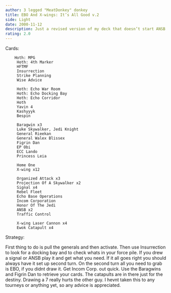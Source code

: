 ```yaml
---
author: 3 legged "MeatDonkey" donkey
title: EBO And X-wings: It’s All Good v.2
side: Light
date: 2000-11-12
description: Just a revised version of my deck that doesn’t start ANSB.
rating: 2.0
---
```

Cards: 

 		Hoth: MPG
		 Hoth: 4th Marker
		 HFTMF
		 Insurrection
		 Strike Planning
		 Wise Advice

		 Hoth: Echo War Room
		 Hoth: Echo Docking Bay
		 Hoth: Echo Corridor
		 Hoth
		 Yavin 4
		 Kashyyyk
		 Bespin

		 Baragwin x3
		 Luke Skywalker, Jedi Knight
		 General Rieekan
		 General Walex Blissex
		 Figrin Dan
		 EP Obi
		 ECC Lando
		 Princess Leia

		 Home One
		 X-wing x12

		 Organized Attack x3
		 Projection Of A Skywalker x2
		 Signal x4
		 Rebel Fleet
		 Echo Base Operations
		 Incom Corporation
		 Honor Of The Jedi
		 ANSB x2
		 Traffic Control

		 X-wing Laser Cannon x4
		 Ewok Catapult x4  

Strategy: 

First thing to do is pull the generals and then activate. Then use Insurrection to
		 look for a docking bay and to check whats in your force pile. If you drew a signal
		 or ANSB play it and get what you need. If it all goes right you should always
		 have it set up second turn. On the second turn all you need to grab is EBO, if
		 you didnt draw it. Get Incom Corp. out quick. Use the Baragwins and Figrin Dan
		 to retrieve your cards. The catapults are in there just for the destiny. Drawing a 7
		 really hurts the other guy. I hevnt taken this to any tourneys or anything yet, so
		 any advice is appreciated.  
